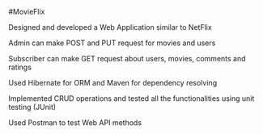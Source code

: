 #MovieFlix

Designed and developed a Web Application similar to NetFlix

Admin can make POST and PUT request for movies and users 

Subscriber can make GET request about users, movies, comments and ratings

Used Hibernate for ORM and Maven for dependency resolving

Implemented CRUD operations and tested all the functionalities using unit testing (JUnit)

Used Postman to test Web API methods
